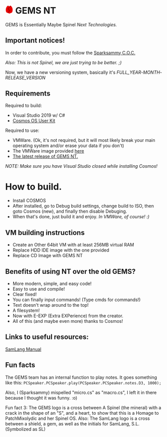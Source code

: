 # <img src="gems.png" alt="Logo" width="5%"/> GEMS NT
GEMS is Essentially Maybe Spinel *Next Technologies.*

## Important notices!

In order to contribute, you must follow the [Sparksammy C.O.C.](https://github.com/sparksammy/sparksammycoc)

*Also: This is not Spinel, we are just trying to be better. ;)*

Now, we have a new versioning system, basically it's *FULL_YEAR*-*MONTH*-*RELEASE_VERSION*

## Requirements

Required to build:
* Visual Studio 2019 w/ C#
* [Cosmos OS User Kit](https://github.com/CosmosOS/Cosmos/releases)

Required to use:
  * VMWare. (Ok, it's not required, but it will most likely break your main operating system and/or erase your data if you don't)
  * The VMWare image provided [here](https://github.com/sparksammy/GEMS-NT/releases/download/0.43aSR/Filesystem.vmdk)
  * [The latest release of GEMS NT.](https://github.com/sparksammy/GEMS-NT/releases/)

*NOTE: Make sure you have Visual Studio closed while installing Cosmos!*

# How to build.
* Install COSMOS
* After installed, go to Debug build settings, change build to ISO, then goto Cosmos (new), and finally then disable Debuging.
* When that's done, just build it and enjoy. *In VMWare, of course! :)*

## VM building instructions
* Create an Other 64bit VM with at least 256MB virtual RAM
* Replace HDD IDE image with the one provided
* Replace CD Image with GEMS NT

## Benefits of using NT over the old GEMS?
* More modern, simple, and easy code!
* Easy to use and compile!
* Clear fixed!
* You can finally input commands! (Type cmds for commands!)
* Text doesn't wrap around to the top!
* A filesystem!
* Now with E-EXP (Extra EXPerience) from the creator.
* All of this (and maybe even more) thanks to Cosmos!

## Links to useful resources:
[SamLang Manual](https://github.com/sparksammy/GEMS-NT/blob/master/SAMLANG.md)

## Fun facts
The GEMS team has an internal function to play notes. It goes something like this:
``PCSpeaker.PCSpeaker.play(PCSpeaker.PCSpeaker.notes.D3, 1000);``

Also, I (Sparksammy) mispelled "micro.cs" as "macro.cs", I left it in there because I thought it was funny. :o) 

Fun fact 3: The GEMS logo is a cross between A Spinel (the mineral) with a crack in the shape of an "S", and a heart, to show that this is a Homage to PatchMixolydic and her Spinel OS. Also: The SamLang logo is a cross between a shield, a gem, as well as the initials for SamLang, S.L. (Symbolized as SL)
